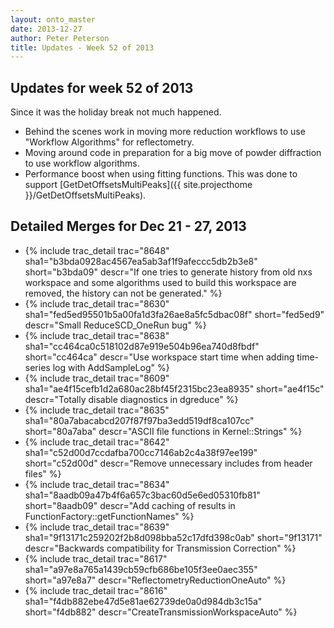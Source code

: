 ```yaml
---
layout: onto_master
date: 2013-12-27
author: Peter Peterson
title: Updates - Week 52 of 2013
---
```

Updates for week 52 of 2013
---------------------------
Since it was the holiday break not much happened.
* Behind the scenes work in moving more reduction workflows to use "Workflow Algorithms" for reflectometry.
* Moving around code in preparation for a big move of powder diffraction to use workflow algorithms.
* Performance boost when using fitting functions. This was done to support [GetDetOffsetsMultiPeaks]({{ site.projecthome }}/GetDetOffsetsMultiPeaks).

Detailed Merges for Dec 21 - 27, 2013
-------------------------------------
* {% include trac_detail trac="8648" sha1="b3bda0928ac4567ea5ab3af1f9afeccc5db2b3e8" short="b3bda09" descr="If one tries to generate history from old nxs workspace and some algorithms used to build this workspace are removed, the history can not be generated." %}
* {% include trac_detail trac="8630" sha1="fed5ed95501b5a00fa1d3fa26ae8a5fc5dbac08f" short="fed5ed9" descr="Small ReduceSCD_OneRun bug" %}
* {% include trac_detail trac="8638" sha1="cc464ca0c518102d87e919e504b96ea740d8fbdf" short="cc464ca" descr="Use workspace start time when adding time-series log with AddSampleLog" %}
* {% include trac_detail trac="8609" sha1="ae4f15cefb1d2a680ac28bf45f2315bc23ea8935" short="ae4f15c" descr="Totally disable diagnostics in dgreduce" %}
* {% include trac_detail trac="8635" sha1="80a7abacabcd207f87f97ba3edd519df8ca107cc" short="80a7aba" descr="ASCII file functions in Kernel::Strings" %}
* {% include trac_detail trac="8642" sha1="c52d00d7ccdafba700cc7146ab2c4a38f97ee199" short="c52d00d" descr="Remove unnecessary includes from header files" %}
* {% include trac_detail trac="8634" sha1="8aadb09a47b4f6a657c3bac60d5e6ed05310fb81" short="8aadb09" descr="Add caching of results in FunctionFactory::getFunctionNames" %}
* {% include trac_detail trac="8639" sha1="9f13171c259202f2b8d098bba52c17dfd398c0ab" short="9f13171" descr="Backwards compatibility for Transmission Correction" %}
* {% include trac_detail trac="8617" sha1="a97e8a765a1439cb59cfb686be105f3ee0aec355" short="a97e8a7" descr="ReflectometryReductionOneAuto" %}
* {% include trac_detail trac="8616" sha1="f4db882ebe47d5e81ae62739de0a0d984db3c15a" short="f4db882" descr="CreateTransmissionWorkspaceAuto" %}

